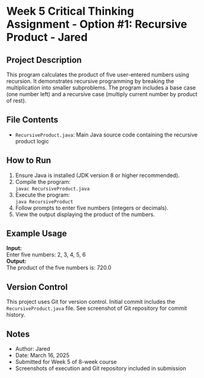 # Week 5 Critical Thinking Assignment - Option #1: Recursive Product - Jared

## Project Description
This program calculates the product of five user-entered numbers using recursion. It demonstrates recursive programming by breaking the multiplication into smaller subproblems. The program includes a base case (one number left) and a recursive case (multiply current number by product of rest).

## File Contents
- `RecursiveProduct.java`: Main Java source code containing the recursive product logic

## How to Run
1. Ensure Java is installed (JDK version 8 or higher recommended).
2. Compile the program:  
   `javac RecursiveProduct.java`
3. Execute the program:  
   `java RecursiveProduct`
4. Follow prompts to enter five numbers (integers or decimals).
5. View the output displaying the product of the numbers.

## Example Usage
**Input:**  
Enter five numbers: 2, 3, 4, 5, 6  
**Output:**  
The product of the five numbers is: 720.0

## Version Control
This project uses Git for version control. Initial commit includes the `RecursiveProduct.java` file. See screenshot of Git repository for commit history.

## Notes
- Author: Jared  
- Date: March 16, 2025  
- Submitted for Week 5 of 8-week course  
- Screenshots of execution and Git repository included in submission
